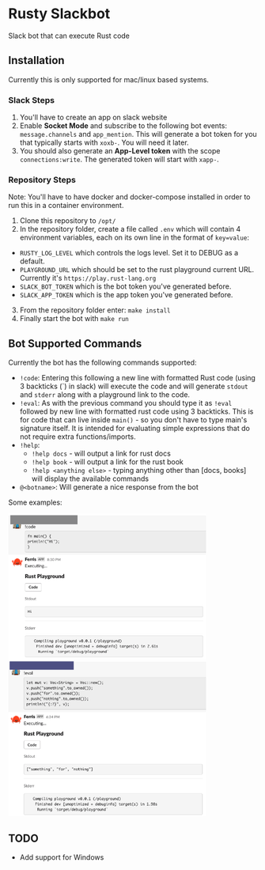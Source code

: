 # Rusty Slackbot

Slack bot that can execute Rust code

## Installation

Currently this is only supported for mac/linux based systems.

### Slack Steps

1. You'll have to create an app on slack website
2. Enable **Socket Mode** and subscribe to the following bot events: `message.channels` and `app_mention`. This will generate a bot token for you that typically starts with `xoxb-`. You will need it later.
3. You should also generate an **App-Level token** with the scope `connections:write`. The generated token will start with `xapp-`.

### Repository Steps

Note: You'll have to have docker and docker-compose installed in order to run this in a container environment.

1. Clone this repository to `/opt/`
2. In the repository folder, create a file called `.env` which will contain 4 environment variables, each on its own line in the format of `key=value`:

- `RUSTY_LOG_LEVEL` which controls the logs level. Set it to DEBUG as a default.
- `PLAYGROUND_URL` which should be set to the rust playground current URL. Currently it's `https://play.rust-lang.org`
- `SLACK_BOT_TOKEN` which is the bot token you've generated before.
- `SLACK_APP_TOKEN` which is the app token you've generated before.

3. From the repository folder enter: `make install`
4. Finally start the bot with `make run`

## Bot Supported Commands

Currently the bot has the following commands supported:

- `!code`: Entering this following a new line with formatted Rust code (using 3 backticks (\`) in slack) will execute the code and will generate `stdout` and `stderr` along with a playground link to the code.
- `!eval`: As with the previous command you should type it as `!eval` followed by new line with formatted rust code using 3 backticks. This is for code that can live inside `main()` - so you don't have to type main's signature itself. It is intended for evaluating simple expressions that do not require extra functions/imports.
- `!help`:
  - `!help docs` - will output a link for rust docs
  - `!help book` - will output a link for the rust book
  - `!help <anything else>` - typing anything other than [docs, books] will display the available commands
- `@<botname>`: Will generate a nice response from the bot

Some examples:

<img src="images/code.png" alt="code" width="400"/>
<img src="images/eval.png" alt="eval" width="400"/>

## TODO

- Add support for Windows
